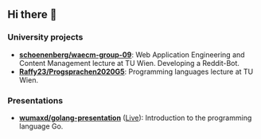 ## Hi there 👋

<!--### Private Projects-->

### University projects

- **[schoenenberg/waecm-group-09](https://github.com/schoenenberg/waecm-group-09)**: Web Application Engineering and Content Management lecture at TU Wien. Developing a Reddit-Bot.
- **[Raffy23/Progsprachen2020G5](https://github.com/Raffy23/Progsprachen2020G5)**: Programming languages lecture at TU Wien.

### Presentations

- **[wumaxd/golang-presentation](https://github.com/wumaxd/golang-presentation)** ([Live](https://wumaxd.github.io/golang-presentation/)): Introduction to the programming language Go.

<!--
**schoenenberg/schoenenberg** is a ✨ _special_ ✨ repository because its `README.md` (this file) appears on your GitHub profile.

Here are some ideas to get you started:

- 🔭 I’m currently working on ...
- 🌱 I’m currently learning ...
- 👯 I’m looking to collaborate on ...
- 🤔 I’m looking for help with ...
- 💬 Ask me about ...
- 📫 How to reach me: ...
- 😄 Pronouns: ...
- ⚡ Fun fact: ...
-->
